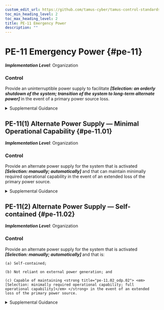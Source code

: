 ```yaml
---
custom_edit_url: https://github.com/tamus-cyber/tamus-control-standards/tree/main/content/tamus.edu/TAMUS_profile.yaml
toc_min_heading_level: 2
toc_max_heading_level: 2
title: PE-11 Emergency Power
description: ""
---
```


# PE-11 Emergency Power {#pe-11}

_**Implementation Level**_: Organization

### Control

Provide an uninterruptible power supply to facilitate <strong title="pe-11_odp"> <em>[Selection: an orderly shutdown of the system; transition of the system to long-term alternate power]</em> </strong> in the event of a primary power source loss.


<details><summary>Supplemental Guidance</summary>An uninterruptible power supply (UPS) is an electrical system or mechanism that provides emergency power when there is a failure of the main power source. A UPS is typically used to protect computers, data centers, telecommunication equipment, or other electrical equipment where an unexpected power disruption could cause injuries, fatalities, serious mission or business disruption, or loss of data or information. A UPS differs from an emergency power system or backup generator in that the UPS provides near-instantaneous protection from unanticipated power interruptions from the main power source by providing energy stored in batteries, supercapacitors, or flywheels. The battery duration of a UPS is relatively short but provides sufficient time to start a standby power source, such as a backup generator, or properly shut down the system.</details>


## PE-11(1) Alternate Power Supply — Minimal Operational Capability {#pe-11.01}

_**Implementation Level**_: Organization

### Control

Provide an alternate power supply for the system that is activated <strong title="pe-11.01_odp"> <em>[Selection: manually; automatically]</em> </strong> and that can maintain minimally required operational capability in the event of an extended loss of the primary power source.


<details><summary>Supplemental Guidance</summary>Provision of an alternate power supply with minimal operating capability can be satisfied by accessing a secondary commercial power supply or other external power supply.</details>


## PE-11(2) Alternate Power Supply — Self-contained {#pe-11.02}

_**Implementation Level**_: Organization

### Control

Provide an alternate power supply for the system that is activated <strong title="pe-11.02_odp.01"> <em>[Selection: manually; automatically]</em> </strong> and that is:

    (a) Self-contained;

    (b) Not reliant on external power generation; and

    (c) Capable of maintaining <strong title="pe-11.02_odp.02"> <em>[Selection: minimally required operational capability; full operational capability]</em> </strong> in the event of an extended loss of the primary power source.


<details><summary>Supplemental Guidance</summary>The provision of a long-term, self-contained power supply can be satisfied by using one or more generators with sufficient capacity to meet the needs of the organization.</details>

